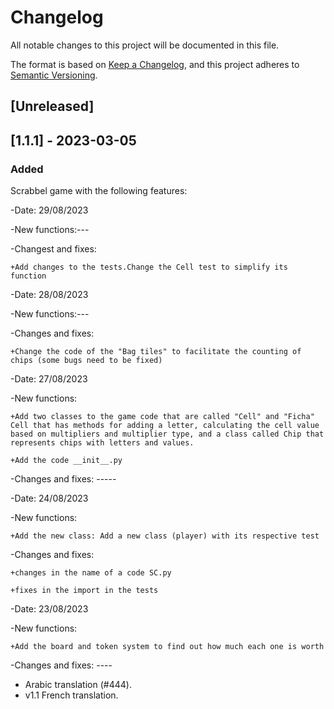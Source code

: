# Changelog

All notable changes to this project will be documented in this file.

The format is based on [Keep a Changelog](https://keepachangelog.com/en/1.0.0/),
and this project adheres to [Semantic Versioning](https://semver.org/spec/v2.0.0.html).

## [Unreleased]

## [1.1.1] - 2023-03-05

### Added
Scrabbel game with the following features:


-Date: 29/08/2023

-New functions:---

-Changest and fixes:

    +Add changes to the tests.Change the Cell test to simplify its function

-Date: 28/08/2023

-New functions:---

-Changes and fixes: 

    +Change the code of the "Bag tiles" to facilitate the counting of chips (some bugs need to be fixed)


-Date: 27/08/2023

-New functions:

    +Add two classes to the game code that are called "Cell" and "Ficha" Cell that has methods for adding a letter, calculating the cell value based on multipliers and multiplier type, and a class called Chip that represents chips with letters and values. 
    
    +Add the code __init__.py

-Changes and fixes: -----


-Date: 24/08/2023

-New functions:

    +Add the new class: Add a new class (player) with its respective test

-Changes and fixes: 

    +changes in the name of a code SC.py

    +fixes in the import in the tests

-Date: 23/08/2023

-New functions:

    +Add the board and token system to find out how much each one is worth

-Changes and fixes: ----
         

- Arabic translation (#444).
- v1.1 French translation.